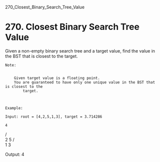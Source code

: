 270_Closest_Binary_Search_Tree_Value
# 270. Closest Binary Search Tree Value

Given a non-empty binary search tree and a target value, find the value in the BST that is
        closest to the target.

    Note:

    
        Given target value is a floating point.
        You are guaranteed to have only one unique value in the BST that is closest to the
            target.
        
    

    Example:

    Input: root = [4,2,5,1,3], target = 3.714286

    4
   / \
  2   5
 / \
1   3

Output: 4